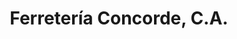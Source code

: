---
title: "Ferretería Concorde, C.A."
url: /ciudad-guayana-puerto-ordaz/ferreteria-concorde-c-a/
shop: Eisenwaren
---